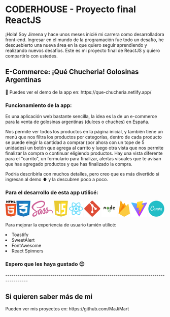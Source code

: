 <h1><b>CODERHOUSE - Proyecto final ReactJS</b></h1>

<P>¡Hola! Soy Jimena y hace unos meses inicié mi carrera como desarrolladora front-end. Ingresar en el mundo de la programación fue todo un desafío, he descuebierto una nueva área en la que quiero seguir aprendiendo y realizando nuevos desafíos. Este es mi proyecto final de ReactJS y quiero compartirlo con ustedes.</P>

<h2>E-Commerce: ¡Qué Chucheria! Golosinas Argentinas</h2>
<p>
<p>🍭 Puedes ver el demo de la app en: <a>https://que-chucheria.netlify.app/</a></p>

<h3>Funcionamiento de la app:</h3>

<p>Es una aplicación web bastante sencilla, la idea es la de un e-commerce para la venta de golosinas argentinas (dulces o chuches) en España.</p>

<p>Nos permite ver todos los productos en la página inicial, y también tiene un menú que nos filtra los productos por categorías, dentro de cada producto se puede elegir la cantidad a comprar (por ahora con un tope de 5 unidades) un botón que agrega al carrito y luego otra vista que nos permite finalizar la compra o continuar eligiendo productos. Hay una vista diferente para el "carrito", un formulario para finalizar, alertas visuales que te avisan que has agregado productos y que has finalizado la compra.</p>

<p>Podría describirla con muchos detalles, pero creo que es más divertido si ingresan al demo ⬆️ y la descubren poco a poco.</p>

<h3><b>Para el desarrollo de esta app utilicé:</b></h3>
<p> 
<img src='public/readme/html.svg' height='50px'><img src='public/readme/css.svg' height='50px'> <img src='public/readme/sass.svg' height='50px'> <img src='public/readme/js.svg' height='50px'> <img src='public/readme/react.svg' height='50px'> <img src='public/readme/git.svg' height='50px'> <img src='public/readme/node.svg' height='50px'> <img src='public/readme/firebase.svg' height='50px'> <img src='public/readme/vite.svg' height='50px'> <img src='public/readme/canva.svg' height='50px'> 
</p>
<p> Para mejorar la experiencia de usuario tamién utilicé:</p>
<li>Toastify</li>
<li>SweetAlert</li>
<li>FontAwesome</li>
<li>React Spinners</li>

<p>
<h3>Espero que les haya gustado 😊</h3>
<p>
-----------------------------------------------------------------------------------------
</p>
<h2>Si quieren saber más de mi</h2>
<p>Pueden ver mis proyectos en: <a>https://github.com/MaJiMart</a></p>
